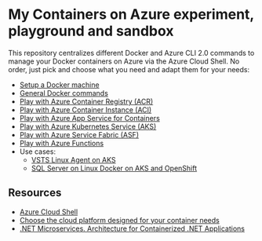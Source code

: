 # My Containers on Azure experiment, playground and sandbox

This repository centralizes different Docker and Azure CLI 2.0 commands to manage your Docker containers on Azure via the Azure Cloud Shell. No order, just pick and choose what you need and adapt them for your needs:

- [Setup a Docker machine](./docs/DockerMachine.md)
- [General Docker commands](./docs/DockerCommands.md)
- [Play with Azure Container Registry (ACR)](./docs/AzureContainerRegistry.md)
- [Play with Azure Container Instance (ACI)](./docs/AzureContainerInstance.md)
- [Play with Azure App Service for Containers](./docs/AzureAppService.md)
- [Play with Azure Kubernetes Service (AKS)](./docs/AzureManagedKubernetes.md)
- [Play with Azure Service Fabric (ASF)](./docs/AzureServiceFabric.md)
- [Play with Azure Functions](./docs/AzureFunctions.md)
- Use cases:
  - [VSTS Linux Agent on AKS](https://alwaysupalwayson.blogspot.com/2018/05/host-your-private-vsts-linux-agent-in.html)
  - [SQL Server on Linux Docker on AKS and OpenShift](https://alwaysupalwayson.blogspot.com/2018/06/enhancing-devops-with-sql-server-on.html)

## Resources

- [Azure Cloud Shell](https://docs.microsoft.com/azure/cloud-shell/overview)
- [Choose the cloud platform designed for your container needs](https://azure.microsoft.com/overview/containers/)
- [.NET Microservices. Architecture for Containerized .NET Applications](https://docs.microsoft.com/dotnet/standard/microservices-architecture/)
